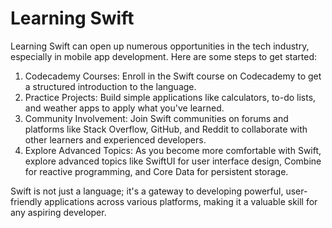 # Learning Swift
Learning Swift can open up numerous opportunities in the tech industry, especially in mobile app development. Here are some steps to get started:

1. Codecademy Courses: Enroll in the Swift course on Codecademy to get a structured introduction to the language.
2. Practice Projects: Build simple applications like calculators, to-do lists, and weather apps to apply what you've learned.
3. Community Involvement: Join Swift communities on forums and platforms like Stack Overflow, GitHub, and Reddit to collaborate with other learners and experienced developers.
4. Explore Advanced Topics: As you become more comfortable with Swift, explore advanced topics like SwiftUI for user interface design, Combine for reactive programming, and Core Data for persistent storage.

Swift is not just a language; it's a gateway to developing powerful, user-friendly applications across various platforms, making it a valuable skill for any aspiring developer.